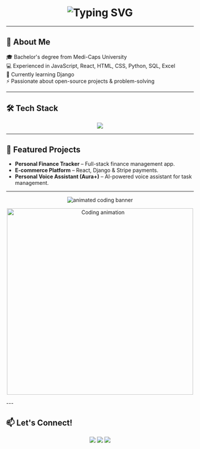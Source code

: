 <h1 align="center">
  <img src="https://readme-typing-svg.herokuapp.com?font=Fira+Code&size=28&pause=1000&color=FF6F61&width=600&lines=Hi%2C+I'm+Naman+Bagrecha!+%F0%9F%91%8B;Backend+Software+Engineer+%7C+Django+%26+FastAPI;Passionate+about+coding+and+building+cool+things!" alt="Typing SVG" />
</h1>

---

## 🚀 About Me
🎓 Bachelor's degree from Medi-Caps University  
💻 Experienced in JavaScript, React, HTML, CSS, Python, SQL, Excel  
🌱 Currently learning Django  
⚡ Passionate about open-source projects & problem-solving  

---

## 🛠️ Tech Stack

<p align="center">
  <img src="https://skillicons.dev/icons?i=html,css,js,react,tailwind,python,django,fastapi,mongodb,git,github,docker,aws,postman" />
</p>


---

## 📌 Featured Projects
- **Personal Finance Tracker** – Full-stack finance management app.  
- **E-commerce Platform** – React, Django & Stripe payments.  
- **Personal Voice Assistant (Aura+)** – AI-powered voice assistant for task management.  

---
<p align="center">
  <img src="https://raw.githubusercontent.com/BrunnerLivio/brunnerlivio/master/images/marquee.svg" alt="animated coding banner" />
</p>

<p align="center">
  <img src="https://media.giphy.com/media/qgQUggAC3Pfv687qPC/giphy.gif" width="500" alt="Coding animation" />
</p>
---

## 📫 Let's Connect!
<p align="center">
  <a href="www.linkedin.com/in/naman-bagrecha-860624259"><img src="https://img.shields.io/badge/LinkedIn-0077B5.svg?&style=for-the-badge&logo=linkedin&logoColor=white" /></a>
  <a href="https://YOUR-PORTFOLIO.com"><img src="https://img.shields.io/badge/Portfolio-FF7139.svg?&style=for-the-badge&logo=Firefox&logoColor=white" /></a>
  <a href="mailto:Namanbagrecha007@gmail.com"><img src="https://img.shields.io/badge/Email-D14836.svg?&style=for-the-badge&logo=gmail&logoColor=white" /></a>
</p>
